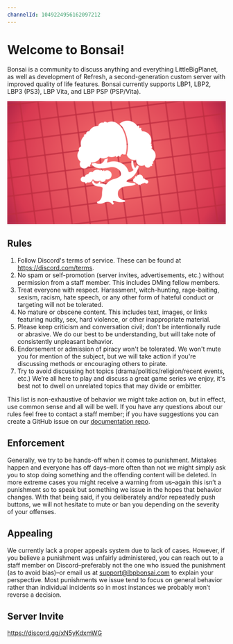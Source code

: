 ```yaml
---
channelId: 1049224956162097212
---
```

# Welcome to Bonsai!

Bonsai is a community to discuss anything and everything LittleBigPlanet, as well as development of Refresh, a second-generation custom server with improved quality of life features. Bonsai currently supports LBP1, LBP2, LBP3 (PS3), LBP Vita, and LBP PSP (PSP/Vita).

![Bonsai Banner](https://raw.githubusercontent.com/LittleBigRefresh/Branding/refs/heads/main/banners/Bonsai_Banner_16_9_1080.png)

## Rules

1. Follow Discord's terms of service. These can be found at <https://discord.com/terms>.
2. No spam or self-promotion (server invites, advertisements, etc.) without permission from a staff member. This includes DMing fellow members.
3. Treat everyone with respect. Harassment, witch-hunting, rage-baiting, sexism, racism, hate speech, or any other form of hateful conduct or targeting will not be tolerated.
4. No mature or obscene content. This includes text, images, or links featuring nudity, sex, hard violence, or other inappropriate material.
5. Please keep criticism and conversation civil; don’t be intentionally rude or abrasive. We do our best to be understanding, but will take note of consistently unpleasant behavior.
6. Endorsement or admission of piracy won't be tolerated. We won't mute you for mention of the subject, but we will take action if you're discussing methods or encouraging others to pirate.
7. Try to avoid discussing hot topics (drama/politics/religion/recent events, etc.) We’re all here to play and discuss a great game series we enjoy, it's best not to dwell on unrelated topics that may divide or embitter.

This list is non-exhaustive of behavior we might take action on, but in effect, use common sense and all will be well. If you have any questions about our rules feel free to contact a staff member; if you have suggestions you can create a GitHub issue on our [documentation repo](https://github.com/LittleBigRefresh/Docs/issues/new).

## Enforcement

Generally, we try to be hands-off when it comes to punishment. Mistakes happen and everyone has off days–more often than not we might simply ask you to stop doing something and the offending content will be deleted. In more extreme cases you might receive a warning from us–again this isn’t a punishment so to speak but something we issue in the hopes that behavior changes. With that being said, if you deliberately and/or repeatedly push buttons, we will not hesitate to mute or ban you depending on the severity of your offenses.

## Appealing

We currently lack a proper appeals system due to lack of cases. However, if you believe a punishment was unfairly administered, you can reach out to a staff member on Discord–preferably not the one who issued the punishment (as to avoid bias)–or email us at support@lbpbonsai.com to explain your perspective. Most punishments we issue tend to focus on general behavior rather than individual incidents so in most instances we probably won’t reverse a decision.

## Server Invite

https://discord.gg/xN5yKdxmWG
